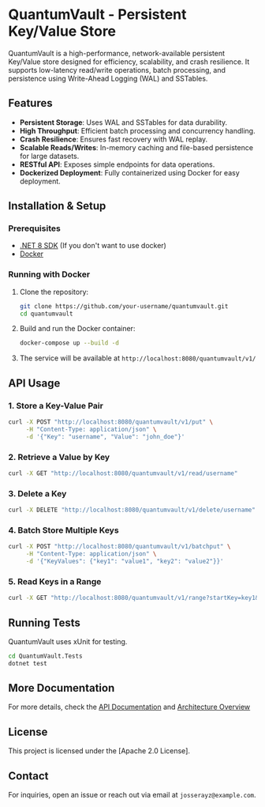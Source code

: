 # QuantumVault - Persistent Key/Value Store

QuantumVault is a high-performance, network-available persistent Key/Value store designed for efficiency, scalability, and crash resilience. It supports low-latency read/write operations, batch processing, and persistence using Write-Ahead Logging (WAL) and SSTables.

## Features
- **Persistent Storage**: Uses WAL and SSTables for data durability.
- **High Throughput**: Efficient batch processing and concurrency handling.
- **Crash Resilience**: Ensures fast recovery with WAL replay.
- **Scalable Reads/Writes**: In-memory caching and file-based persistence for large datasets.
- **RESTful API**: Exposes simple endpoints for data operations.
- **Dockerized Deployment**: Fully containerized using Docker for easy deployment.

## Installation & Setup
### Prerequisites
- [.NET 8 SDK](https://dotnet.microsoft.com/en-us/download/dotnet/8.0) (If you don't want to use docker)
- [Docker](https://www.docker.com/get-started)

### Running with Docker
1. Clone the repository:
   ```sh
   git clone https://github.com/your-username/quantumvault.git
   cd quantumvault
   ```
2. Build and run the Docker container:
   ```sh
   docker-compose up --build -d
   ```
3. The service will be available at `http://localhost:8080/quantumvault/v1/`

## API Usage
### 1. Store a Key-Value Pair
   ```sh
   curl -X POST "http://localhost:8080/quantumvault/v1/put" \
        -H "Content-Type: application/json" \
        -d '{"Key": "username", "Value": "john_doe"}'
   ```

### 2. Retrieve a Value by Key
   ```sh
   curl -X GET "http://localhost:8080/quantumvault/v1/read/username"
   ```

### 3. Delete a Key
   ```sh
   curl -X DELETE "http://localhost:8080/quantumvault/v1/delete/username"
   ```

### 4. Batch Store Multiple Keys
   ```sh
   curl -X POST "http://localhost:8080/quantumvault/v1/batchput" \
        -H "Content-Type: application/json" \
        -d '{"KeyValues": {"key1": "value1", "key2": "value2"}}'
   ```

### 5. Read Keys in a Range
   ```sh
   curl -X GET "http://localhost:8080/quantumvault/v1/range?startKey=key1&endKey=key2"
   ```

## Running Tests
QuantumVault uses xUnit for testing.
```sh
cd QuantumVault.Tests
dotnet test
```

## More Documentation
For more details, check the [API Documentation](docs/api.md) and [Architecture Overview](docs/architecture.md)

## License
This project is licensed under the [Apache 2.0 License].

## Contact
For inquiries, open an issue or reach out via email at `josserayz@example.com`.

